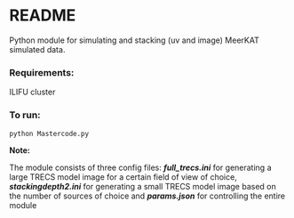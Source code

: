 # README

Python module for simulating and stacking (uv and image) MeerKAT simulated data.

### Requirements:
ILIFU cluster


### To run:
```python
python Mastercode.py
```

**Note:**

The module consists of three config files: ***full_trecs.ini*** for generating a large TRECS model image for a certain field of view of choice, ***stackingdepth2.ini*** for generating a small TRECS model image based on the number of sources of choice and ***params.json*** for controlling the entire module


